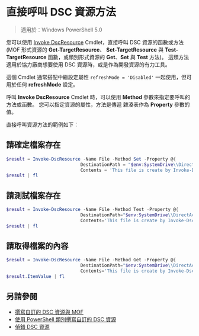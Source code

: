 # 直接呼叫 DSC 資源方法

>適用於：Windows PowerShell 5.0

您可以使用 [Invoke DscResource](https://technet.microsoft.com/en-us/library/mt517869.aspx) Cmdlet，直接呼叫 DSC 資源的函數或方法 (MOF 形式資源的 **Get-TargetResource**、
**Set-TargetResource** 與 **Test-TargetResource** 函數，或類別形式資源的 **Get**、**Set** 與 **Test** 方法)。 
這類方法適用於協力廠商想要使用 DSC 資源時，或是作為開發資源的有力工具。 

這個 Cmdlet 通常搭配中繼設定屬性 `refreshMode = 'Disabled'` 一起使用，但可用於任何 **refreshMode** 設定。

呼叫 **Invoke DscResource** Cmdlet 時，可以使用 **Method** 參數來指定要呼叫的方法或函數。 您可以指定資源的屬性，方法是傳遞 
雜湊表作為 **Property** 參數的值。

直接呼叫資源方法的範例如下︰

## 請確定檔案存在

```powershell
$result = Invoke-DscResource -Name File -Method Set -Property @{
                            DestinationPath = "$env:SystemDrive\\DirectAccess.txt";
                            Contents = 'This file is create by Invoke-DscResource'} -Verbose
$result | fl
```

## 請測試檔案存在

```powershell
$result = Invoke-DscResource -Name File -Method Test -Property @{
                            DestinationPath="$env:SystemDrive\\DirectAccess.txt";
                            Contents='This file is create by Invoke-DscResource'} -Verbose
$result | fl
```

## 請取得檔案的內容

```powershell
$result = Invoke-DscResource -Name File -Method Get -Property @{
                            DestinationPath="$env:SystemDrive\\DirectAccess.txt";
                            Contents='This file is create by Invoke-DscResource'} -Verbose
$result.ItemValue | fl
```

## 另請參閱
- [撰寫自訂的 DSC 資源與 MOF](authoringResourceMOF.md) 
- [使用 PowerShell 類別撰寫自訂的 DSC 資源](authoringResourceClass.md)
- [偵錯 DSC 資源](debugResource.md)

<!--HONumber=Apr16_HO4-->


